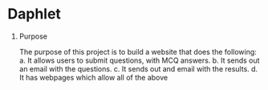 Daphlet
=================

1. Purpose

	The purpose of this project is to build a website that does the following:
		a. It allows users to submit questions, with MCQ answers.
		b. It sends out an email with the questions.
		c. It sends out and email with the results.
		d. It has webpages which allow all of the above

	
